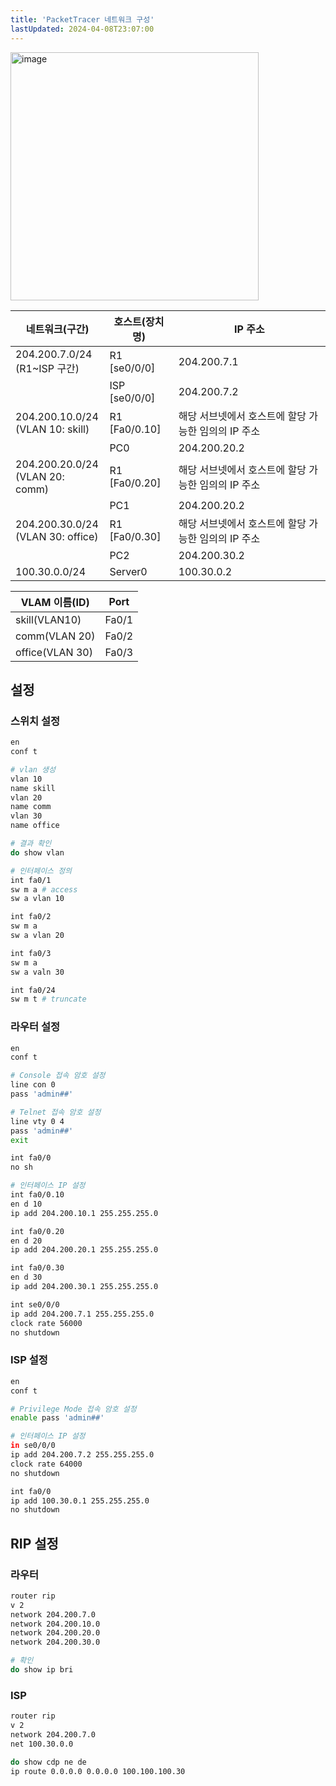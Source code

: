 ```yaml
---
title: 'PacketTracer 네트워크 구성'
lastUpdated: 2024-04-08T23:07:00
---
```


<img width="397" alt="image" src="https://github.com/rlaisqls/TIL/assets/81006587/0ce55d7c-8a8b-4099-bf5d-e54079978a95">

|네트워크(구간)|호스트(장치명)|IP 주소|
|-|-|-|
|204.200.7.0/24<br>(R1~ISP 구간)|R1 [se0/0/0]|204.200.7.1|
||ISP [se0/0/0]|204.200.7.2|
|204.200.10.0/24<br>(VLAN 10: skill)|R1 [Fa0/0.10]|해당 서브넷에서 호스트에 할당 가능한 임의의 IP 주소|
||PC0|204.200.20.2|
|204.200.20.0/24<br>(VLAN 20: comm)|R1 [Fa0/0.20]|해당 서브넷에서 호스트에 할당 가능한 임의의 IP 주소|
||PC1|204.200.20.2|
|204.200.30.0/24<br>(VLAN 30: office)|R1 [Fa0/0.30]|해당 서브넷에서 호스트에 할당 가능한 임의의 IP 주소|
||PC2|204.200.30.2|
|100.30.0.0/24|Server0|100.30.0.2|

|VLAM 이름(ID)|Port|
|-|-|
|skill(VLAN10)|Fa0/1|
|comm(VLAN 20)|Fa0/2|
|office(VLAN 30)|Fa0/3|

## 설정

### 스위치 설정

```bash
en
conf t

# vlan 생성
vlan 10
name skill
vlan 20
name comm
vlan 30
name office

# 결과 확인
do show vlan

# 인터페이스 정의
int fa0/1
sw m a # access
sw a vlan 10

int fa0/2
sw m a
sw a vlan 20

int fa0/3
sw m a
sw a valn 30

int fa0/24
sw m t # truncate
```

### 라우터 설정

```bash
en
conf t

# Console 접속 암호 설정
line con 0
pass 'admin##'

# Telnet 접속 암호 설정
line vty 0 4
pass 'admin##'
exit

int fa0/0
no sh

# 인터페이스 IP 설정
int fa0/0.10
en d 10
ip add 204.200.10.1 255.255.255.0

int fa0/0.20
en d 20
ip add 204.200.20.1 255.255.255.0

int fa0/0.30
en d 30
ip add 204.200.30.1 255.255.255.0

int se0/0/0
ip add 204.200.7.1 255.255.255.0
clock rate 56000
no shutdown
```

### ISP 설정

```bash
en
conf t

# Privilege Mode 접속 암호 설정
enable pass 'admin##'

# 인터페이스 IP 설정
in se0/0/0
ip add 204.200.7.2 255.255.255.0
clock rate 64000
no shutdown

int fa0/0
ip add 100.30.0.1 255.255.255.0
no shutdown
```

## RIP 설정

### 라우터 

```bash
router rip
v 2
network 204.200.7.0
network 204.200.10.0
network 204.200.20.0
network 204.200.30.0

# 확인
do show ip bri
```

### ISP

```bash
router rip
v 2
network 204.200.7.0
net 100.30.0.0
```



```sh
do show cdp ne de
ip route 0.0.0.0 0.0.0.0 100.100.100.30
```